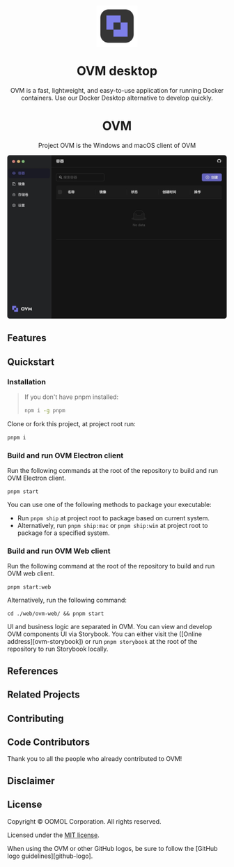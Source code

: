 <p align="center">
    <img width="94" height="94" style="display: block;" src="./assets/logo.svg">
</p>

<div align="center">
    <h1>OVM desktop</h1>
    <p>OVM is a fast, lightweight, and easy-to-use application for running Docker containers. Use our Docker Desktop alternative to develop quickly.</p>
</div>

<div align="center">
    <h1>OVM</h1>
    <p>Project OVM is the Windows and macOS client of OVM</p>
    <img src="./assets/ovm_showcase.jpg">
</div>

## Features

## Quickstart

### Installation

> If you don't have pnpm installed:
>
> ```bash
> npm i -g pnpm
> ```

Clone or fork this project, at project root run:

```bash
pnpm i
```

### Build and run OVM Electron client

Run the following commands at the root of the repository to build and run OVM Electron client.

```shell
pnpm start
```

You can use one of the following methods to package your executable:

- Run `pnpm ship` at project root to package based on current system.
- Alternatively, run `pnpm ship:mac` or `pnpm ship:win` at project root to package for a specified system.

### Build and run OVM Web client

Run the following command at the root of the repository to build and run OVM web client.

```shell
pnpm start:web
```

Alternatively, run the following command:

```shell
cd ./web/ovm-web/ && pnpm start
```

UI and business logic are separated in OVM. You can view and develop OVM components UI via Storybook. You can either visit the ([Online address][ovm-storybook]) or run `pnpm storybook` at the root of the repository to run Storybook locally.

## References

## Related Projects

## Contributing

## Code Contributors

Thank you to all the people who already contributed to OVM!

## Disclaimer

## License

Copyright © OOMOL Corporation. All rights reserved.

Licensed under the [MIT license](LICENSE).

When using the OVM or other GitHub logos, be sure to follow the [GitHub logo guidelines][github-logo].
